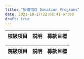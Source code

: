 ```yaml
---
title: "捐贈項目 Donation Programs"
date: 2021-10-17T22:08:41-07:00
draft: true
---
```

| **校級項目** | **説明**  | **募款目標** |
| :--: | :--: | :--: |
    
| **院級項目** | **説明**  | **募款目標** |
| :--: | :--: | :--: |

